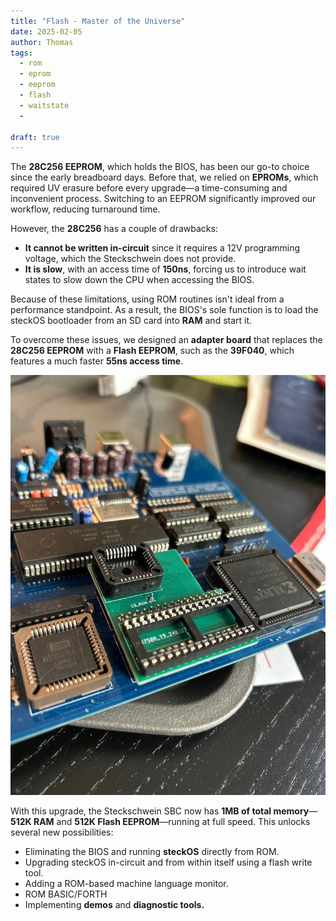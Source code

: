 ```yaml
---
title: "Flash - Master of the Universe"
date: 2025-02-05
author: Thomas
tags:
  - rom
  - eprom
  - eeprom
  - flash
  - waitstate
  - 
  
draft: true
---
```



The **28C256 EEPROM**, which holds the BIOS, has been our go-to choice since the early breadboard days. Before that, we relied on **EPROMs**, which required UV erasure before every upgrade—a time-consuming and inconvenient process. Switching to an EEPROM significantly improved our workflow, reducing turnaround time.

However, the **28C256** has a couple of drawbacks:

- **It cannot be written in-circuit** since it requires a 12V programming voltage, which the Steckschwein does not provide.
- **It is slow**, with an access time of **150ns**, forcing us to introduce wait states to slow down the CPU when accessing the BIOS.

Because of these limitations, using ROM routines isn't ideal from a performance standpoint. As a result, the BIOS's sole function is to load the steckOS bootloader from an SD card into **RAM** and start it.

To overcome these issues, we designed an **adapter board** that replaces the **28C256 EEPROM** with a **Flash EEPROM**, such as the **39F040**, which features a much faster **55ns access time**.

![flash adapter](flash_adapter.jpg)

With this upgrade, the Steckschwein SBC now has **1MB of total memory**—**512K RAM** and **512K Flash EEPROM**—running at full speed. This unlocks several new possibilities:

- Eliminating the BIOS and running **steckOS** directly from ROM.
- Upgrading steckOS in-circuit and from within itself using a flash write tool.
- Adding a ROM-based machine language monitor.
- ROM BASIC/FORTH
- Implementing **demos** and **diagnostic tools.**

